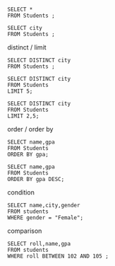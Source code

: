```
SELECT *
FROM Students ;
```

```
SELECT city
FROM Students ;
```

distinct / limit

```
SELECT DISTINCT city
FROM Students ;
```

```
SELECT DISTINCT city
FROM Students
LIMIT 5;
```

```
SELECT DISTINCT city
FROM Students
LIMIT 2,5;
```

order / order by 

```
SELECT name,gpa
FROM Students
ORDER BY gpa;
```
```
SELECT name,gpa
FROM Students
ORDER BY gpa DESC;
```

condition
```
SELECT name,city,gender
FROM students
WHERE gender = "Female";
```

comparison 
```
SELECT roll,name,gpa
FROM students
WHERE roll BETWEEN 102 AND 105 ;
```
